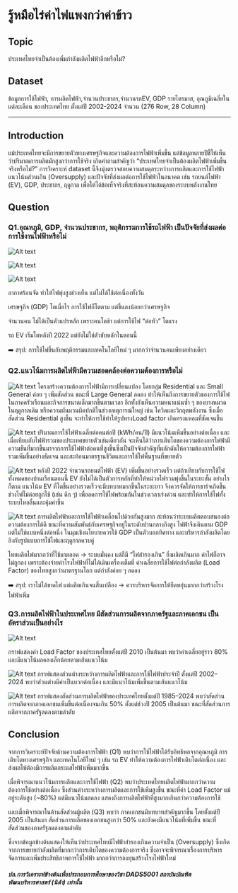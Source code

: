 # รู้หมือไร่ค่าไฟแพงกว่าค่าข้าว
## Topic
ประเทศไทยจำเป็นต้องเพิ่มกำลังผลิตไฟฟ้าอีกหรือไม่?  

## Dataset
ข้อมูลการใช้ไฟฟ้า, การผลิตไฟฟ้า,จำนวนประชากร,จำนวนรถEV, GDP รายไตรมาส, อุณภูมิเฉลี่ยในแต่ละเดือน ของประเทศไทย ตั้งแต่ปี 2002-2024 จำนวน (276 Row, 28 Column)

---

## Introduction
แม้ประเทศไทยจะมีการขยายตัวทางเศรษฐกิจและความต้องการไฟฟ้าเพิ่มขึ้น 
แต่ข้อมูลหลายปีชี้ให้เห็นว่าปริมาณการผลิตมักสูงกว่าการใช้จริง เกิดคำถามสำคัญว่า
“ประเทศไทยจำเป็นต้องผลิตไฟฟ้าเพิ่มขึ้นจริงหรือไม่?”
การวิเคราะห์ dataset นี้จึงมุ่งตรวจสอบความสมดุลระหว่างการผลิตและการใช้ไฟฟ้า แนวโน้มส่วนเกิน (Oversupply) และปัจจัยที่ส่งผลต่อการใช้ไฟฟ้าในอนาคต 
เช่น รถยนต์ไฟฟ้า (EV), GDP, ประชากร, ฤดูกาล เพื่อให้ได้ข้อเท็จจริงที่สะท้อนความสมดุลของระบบพลังงานไทย

## Question 
### Q1.อุณหภูมิ, GDP, จำนวนประชากร, พฤติกรรมการใช้รถไฟฟ้า เป็นปัจจัยที่ส่งผลต่อการใช้งานไฟฟ้าหรือไม่

![Alt text](images/1.png)

![Alt text](images/3.png)

![Alt text](images/4.png)

อากาศร้อนจัด ทำให้ไฟพุ่งสูงช่วงเย็น แต่ไม่ได้ใช้ต่อเนื่องทั้งวัน

เศรษฐกิจ (GDP) โตเมื่อไร การใช้ไฟก็โตตาม แต่ขึ้นลงน้อยกว่าเศรษฐกิจ

จำนวนคน ไม่ได้เป็นตัวแปรหลัก เพราะคนโตช้า แต่การใช้ไฟ “ต่อหัว” โตแรง

รถ EV เริ่มโตหลังปี 2022 แต่ยังไม่ใช่ตัวขับหลักในตอนนี้

➡️ สรุป: การใช้ไฟขึ้นกับพฤติกรรมและเทคโนโลยีใหม่ ๆ มากกว่าจำนวนคนเพียงอย่างเดียว

### Q2.แนวโน้มการผลิตไฟฟ้ามีความสอดคล้องต่อความต้องการหรือไม่

![Alt text](images/2.png)
โครงสร้างความต้องการไฟฟ้ามีการเปลี่ยนแปลง โดยกลุ่ม Residential และ Small General ค่อย ๆ เพิ่มสัดส่วน ขณะที่ Large General ลดลง 
ทำให้เห็นถึงการขยายตัวของการใช้ไฟในภาคครัวเรือนและกิจการขนาดเล็กมากขึ้นตามเวลา 
อีกทั้งยังเห็นความหนาแน่นซ้ำ ๆ ของบางหมวดในฤดูกาลเดิม หรือความผันผวนผิดปกติในช่วงเหตุการณ์ใหญ่ 
เช่น โควิดและวิกฤตพลังงาน ซึ่งเมื่อสัดส่วน Residential สูงขึ้น จะทำให้การใช้ทำให้รูปทรงLoad factor เกิดทรงแหลมที่ชัดเจนขึ้น

![Alt text](images/6.png)
ปริมาณการใช้ไฟฟ้าเฉลี่ยต่อคนต่อปี (kWh/คน/ปี) มีแนวโน้มเพิ่มขึ้นอย่างต่อเนื่อง และเมื่อเทียบกับไฟฟ้ารวมของประเทศขยายตัวเช่นเดียวกัน 
จะเห็นได้ว่าการเติบโตของความต้องการไฟฟ้ามีความชันที่มากขึ้นมาจากการใช้ไฟฟ้าต่อคนที่สูงขึ้นซึ่งเป็นปัจจัยสำคัญที่ผลักดันให้ความต้องการไฟฟ้ารวมเพิ่มขึ้นอย่างชัดเจน และสะท้อนมาตรฐานชีวิตและการใช้ไฟพื้นฐานที่ขยายตัว

![Alt text](images/7.png)
หลังปี 2022 จำนวนรถยนต์ไฟฟ้า (EV) เพิ่มขึ้นอย่างรวดเร็ว แต่ถ้าเทียบกับการใช้ไฟทั้งหมดของบ้านเรือนตอนนี้ EV 
ยังไม่ได้เป็นตัวการหลักที่ทำให้หน่วยไฟรวมพุ่งขึ้นในระยะสั้น อย่างไรก็ตาม แนวโน้ม EV ที่โตขึ้นอย่างรวดเร็วจะมีบทบาทมากขึ้นในระยะยาว 
จึงควรจัดให้การชาร์จเกิดขึ้นช่วงไฟไม่ค่อยถูกใช้ (เช่น ดึก ๆ) เพื่อลดการใช้ไฟพร้อมกันในช่วงเวลาเร่งด่วน และทำให้การใช้ไฟทั้งระบบไหลลื่นและคุ้มค่าขึ้น

![Alt text](images/5.png)
การผลิตไฟฟ้าและการใช้ไฟฟ้าเคลื่อนไปด้วยกันสูงมาก สะท้อนว่าระบบผลิตตอบสนองต่อความต้องการได้ดี ขณะที่ความสัมพันธ์กับเศรษฐกิจอยู่ในระดับปานกลางถึงสูง
ไฟฟ้าจึงเดินตาม GDP แต่ไม่ใช่แบบหนึ่งต่อหนึ่ง ในมุมเชิงนโยบายควรใช้ GDP เป็นตัวบอกทิศทาง และบริหารกำลังผลิตโดยอิงกับรูปแบบการใช้ไฟและฤดูกาลควบคู่ 

ไทยผลิตไฟมากกว่าที่ใช้มาตลอด → ระบบมั่นคง แต่ก็มี “ไฟสำรองเกิน”
ยิ่งผลิตเกินมาก ค่าไฟก็อาจไม่ถูกลง เพราะต้องจ่ายค่าโรงไฟฟ้าที่ไม่ได้เดินเครื่องเต็มที่
ค่าเฉลี่ยการใช้ไฟต่อกำลังผลิต (Load Factor) ของไทยสูงกว่ามาตรฐานโลก แต่กำลังค่อย ๆ ลดลง

➡️ สรุป: เราไม่ได้ขาดไฟ แต่ผลิตเกินจนสิ้นเปลือง → ควรบริหารจัดการให้ยืดหยุ่นมากกว่าสร้างโรงไฟฟ้าเพิ่ม

### Q3.การผลิตไฟฟ้าในประเทศไทย มีสัดส่วนการผลิตจากภาครัฐและภาคเอกชน เป็นอัตราส่วนเป็นอย่างไร

![Alt text](images/8.png)

กราฟแสดงค่า Load Factor ของประเทศไทยตั้งแต่ปี 2010 เป็นต้นมา พบว่าค่าเฉลี่ยอยู่ราว 80% และมีแนวโน้มลดลงเล็กน้อยตามเส้นแนวโน้ม

![Alt text](images/9.png)
กราฟแสดงส่วนต่างระหว่างการผลิตไฟฟ้าและการใช้ไฟฟ้าประจำปี ตั้งแต่ปี 2002–2024 พบว่าส่วนต่างมีค่าเป็นบวกต่อเนื่อง และมีแนวโน้มเพิ่มขึ้นตามเส้นแนวโน้ม

![Alt text](images/10.png)
กราฟแสดงสัดส่วนการผลิตไฟฟ้าของประเทศไทยตั้งแต่ปี 1985–2024 พบว่าสัดส่วนการผลิตจากภาคเอกชนเพิ่มขึ้นต่อเนื่องจนเกิน 50% ตั้งแต่ช่วงปี 2005 เป็นต้นมา ขณะที่สัดส่วนการผลิตจากภาครัฐลดลงตามลำดับ

## Conclusion
จากการวิเคราะห์ปัจจัยด้านความต้องการไฟฟ้า (Q1) พบว่าการใช้ไฟฟ้าได้รับอิทธิพลจากอุณหภูมิ การเติบโตทางเศรษฐกิจ และเทคโนโลยีใหม่ ๆ เช่น รถ EV ทำให้ความต้องการไฟฟ้าเติบโตต่อเนื่อง และส่งผลให้ต้องมีการผลิตกระแสไฟฟ้าเพิ่มมากขึ้น

เมื่อพิจารณาแนวโน้มการผลิตและการใช้ไฟฟ้า (Q2) พบว่าประเทศไทยผลิตไฟฟ้ามากกว่าความต้องการใช้อย่างต่อเนื่อง ซึ่งส่วนต่างระหว่างการผลิตและการใช้เพิ่มสูงขึ้น ขณะที่ค่า Load Factor แม้อยู่ระดับสูง (~80%) แต่มีแนวโน้มลดลง แสดงถึงการผลิตไฟฟ้าที่สูงมากเกินกว่าความต้องการใช้

และเมื่อพิจารณาในด้านสัดส่วนผู้ผลิต (Q3) พบว่า ภาคเอกชนมีบทบาทสำคัญมากขึ้น โดยตั้งแต่ปี 2005 เป็นต้นมา สัดส่วนการผลิตของเอกชนสูงกว่า 50% และยังคงมีแนวโน้มที่เพิ่มขึ้น ขณะที่สัดส่วนของภาครัฐลดลงตามลำดับ

ซึ่งจากข้อมูลข้างต้นแสดงให้เห็นว่าประเทศไทยมีไฟฟ้าสำรองเกินความจำเป็น (Oversupply) ซึ่งเกิดจากการขยายกำลังผลิตที่มากกว่าการเติบโตของความต้องการจริง ซึ่งอาจจะพิจารณาเรื่องการบริหารจัดการและเพิ่มประสิทธิภาพการใช้ไฟฟ้า มากกว่าการลงทุนสร้างโรงไฟฟ้าใหม่


##### ปล.การวิเคราะห์ข้างต้นเพื่อประกอบการศึกษาของวิชา DADS5001 สถาบันบัณฑิตพัฒนบริหารศาสตร์ (นิด้า) เท่านั้น

